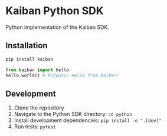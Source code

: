 # Kaiban Python SDK

Python implementation of the Kaiban SDK.

## Installation

```bash
pip install kaiban
```


```python
from kaiban import hello
hello.world() # Outputs: Hello from Kaiban!
```

## Development
1. Clone the repository
2. Navigate to the Python SDK directory: `cd python`
3. Install development dependencies: `pip install -e ".[dev]"`
4. Run tests: `pytest`